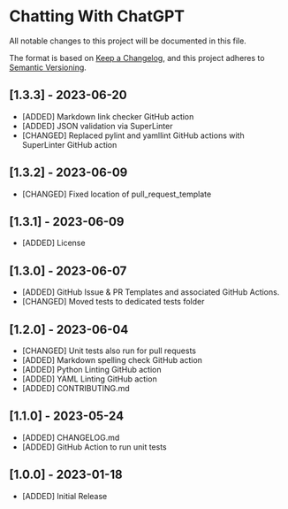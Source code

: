 # Chatting With ChatGPT

All notable changes to this project will be documented in this file.

The format is based on [Keep a Changelog](https://keepachangelog.com/en/1.0.0/),
and this project adheres to [Semantic Versioning](https://semver.org/spec/v2.0.0.html).

## [1.3.3] - 2023-06-20
- [ADDED] Markdown link checker GitHub action
- [ADDED] JSON validation via SuperLinter
- [CHANGED] Replaced pylint and yamllint GitHub actions with SuperLinter GitHub action

## [1.3.2] - 2023-06-09
- [CHANGED] Fixed location of pull_request_template

## [1.3.1] - 2023-06-09
- [ADDED] License

## [1.3.0] - 2023-06-07

- [ADDED] GitHub Issue & PR Templates and associated GitHub Actions.
- [CHANGED] Moved tests to dedicated tests folder

## [1.2.0] - 2023-06-04

- [CHANGED] Unit tests also run for pull requests
- [ADDED] Markdown spelling check GitHub action
- [ADDED] Python Linting GitHub action
- [ADDED] YAML Linting GitHub action
- [ADDED] CONTRIBUTING.md

## [1.1.0] - 2023-05-24

- [ADDED] CHANGELOG.md
- [ADDED] GitHub Action to run unit tests

## [1.0.0] - 2023-01-18

- [ADDED] Initial Release


